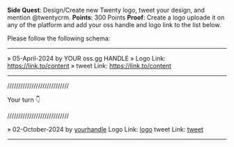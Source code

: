 **Side Quest**: Design/Create new Twenty logo, tweet your design, and mention @twentycrm.
**Points**: 300 Points
**Proof**: Create a logo uploade it on any of the platform and add your oss handle and logo link to the list below.

Please follow the following schema:

---

» 05-April-2024 by YOUR oss.gg HANDLE » Logo Link: https://link.to/content » tweet Link: https://link.to/content

---

////////////////////////////

Your turn 👇

////////////////////////////

» 02-October-2024 by [yourhandle](https://oss.gg/yourhandle) Logo Link: [logo](https://twenty.com/) tweet Link: [tweet](https://x.com)

---